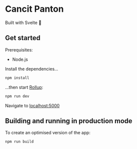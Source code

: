 # Cancit Panton

Built with Svelte 💯


## Get started

Prerequisites:
- Node.js

Install the dependencies...

```bash
npm install
```

...then start [Rollup](https://rollupjs.org):

```bash
npm run dev
```

Navigate to [localhost:5000](http://localhost:5000)


## Building and running in production mode

To create an optimised version of the app:

```bash
npm run build
```
